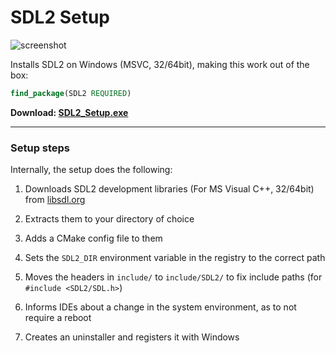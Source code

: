 # SDL2 Setup

![screenshot](https://user-images.githubusercontent.com/17261478/73796556-cb109f80-47ad-11ea-945f-d76f312508a4.PNG)

Installs SDL2 on Windows (MSVC, 32/64bit), making this work out of the box:

```cmake
find_package(SDL2 REQUIRED)
```

**Download: [SDL2_Setup.exe](https://github.com/jkunstwald/sdl2_cmake_setup/releases/download/v1.0/SDL2_Setup.exe)**

---

### Setup steps

Internally, the setup does the following:

1. Downloads SDL2 development libraries (For MS Visual C++, 32/64bit) from [libsdl.org](https://www.libsdl.org/download-2.0.php)

2. Extracts them to your directory of choice

3. Adds a CMake config file to them

4. Sets the `SDL2_DIR` environment variable in the registry to the correct path

5. Moves the headers in `include/` to `include/SDL2/` to fix include paths (for `#include <SDL2/SDL.h>`)

6. Informs IDEs about a change in the system environment, as to not require a reboot

7. Creates an uninstaller and registers it with Windows
